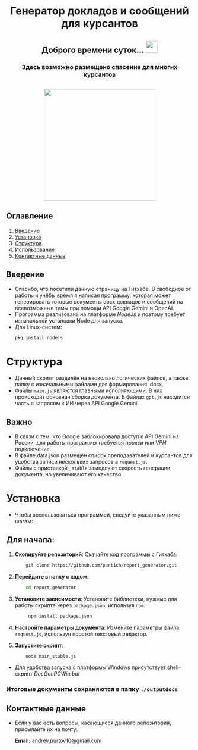<h1 align="center">Генератор докладов и сообщений для курсантов</h1>
<h2 align="center">Доброго времени суток...
<img src="https://github.com/blackcater/blackcater/raw/main/images/Hi.gif" height="32"/></h2>
<h3 align="center"> Здесь возможно размещено спасение для многих курсантов
<h2 align="center"><img src="https://static.tildacdn.com/tild6133-6539-4462-b334-633666643630/002_-_____.svg" height="300"/></h2>

## Оглавление

1. [Введение](#введение)
2. [Установка](#установка)
3. [Структура](#Структура)
4. [Использование](#использование)
5. [Контактные данные](#контакты)

## Введение
* Спасибо, что посетили данную страницу на Гитхабе.
В свободное от работы и учёбы время я написал программу, которая может генерировать готовые документы docx докладов и сообщений на всевозможные темы при помощи API Google Gemini и OpenAI.
* Программа реализована на платформе *NodeJs* и поэтому требует изначальной установки Node для запуска.
* Для Linux-систем:
    ```sh
    pkg install nodejs
    ```

# Структура
* Данный скрипт разделён на несколько логических файлов, а также папку с изначальными файлами для формирования .docx. 
* Файлы `main.js` являются главными исполняющими. В них происходит основная сборка документа. В файлах  `gpt.js` находится часть с запросом к ИИ через API Google Gemini.
## Важно
* В связи с тем, что Google заблокировала доступ к API Gemini из России, для работы программы требуется *прокси* или *VPN* подключение.
* В файле data.json размещён список преподавателей и курсантов для удобства записи нескольких запросов в `request.js`.
* Файлы с приставкой `_stable` замедляют скорость генерации документа, но увеличивают его качество.

<!--Установка-->
# Установка
* Чтобы воспользоваться программой, следуйте указанным ниже шагам:
## Для начала:

1. **Скопируйте репозиторий**: Скачайте код программы с Гитхаба:
    ```sh
        git clone https://github.com/purt1ch/report_generator.git
    ```
2. **Перейдите в папку с кодом**:
    ```sh
        cd report_generator
    ```


3. **Установите зависимости**: Установите библиотеки, нужные для работы скрипта через `package.json`, используя `npm`.
    ```sh
         npm install package.json
    ```
4. **Настройте параметры документа**: Измените параметры файла `request.js`, используя простой текстовый редактор.  

5. **Запустите скрипт**:
    ```sh
        node main_stable.js
    ```
* Для удобства запуска с платформы Windows присутствует shell-скрипт *DocGenPCWin.bat*

### Итоговые документы сохраняются в папку `./outputdocs`
## Контактные данные
* Если у вас есть вопросы, касающиеся данного репозитория, присылайте их на почту:
  
   **Email:** andrey.purtov10@gmail.com



